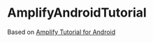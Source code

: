 # AmplifyAndroidTutorial
Based on [Amplify Tutorial for Android](https://docs.amplify.aws/start/getting-started/setup/q/integration/android#what-well-build)
